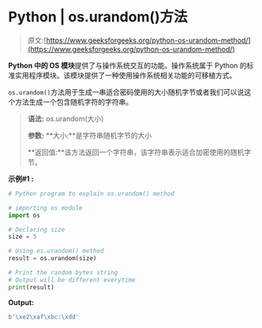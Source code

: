 # Python | os.urandom()方法

> 原文:[https://www.geeksforgeeks.org/python-os-urandom-method/](https://www.geeksforgeeks.org/python-os-urandom-method/)

**Python 中的 OS 模块**提供了与操作系统交互的功能。操作系统属于 Python 的标准实用程序模块。该模块提供了一种使用操作系统相关功能的可移植方式。

`os.urandom()`方法用于生成一串适合密码使用的大小随机字节或者我们可以说这个方法生成一个包含随机字符的字符串。

> **语法:** os.urandom(大小)
> 
> **参数:**
> **大小:**是字符串随机字节的大小
> 
> **返回值:**该方法返回一个字符串，该字符串表示适合加密使用的随机字节。

**示例#1 :**

```py
# Python program to explain os.urandom() method 

# importing os module 
import os 

# Declaring size
size = 5

# Using os.urandom() method
result = os.urandom(size) 

# Print the random bytes string
# Output will be different everytime
print(result) 
```

**Output:**

```py
b'\xe2\xaf\xbc:\xdd'

```